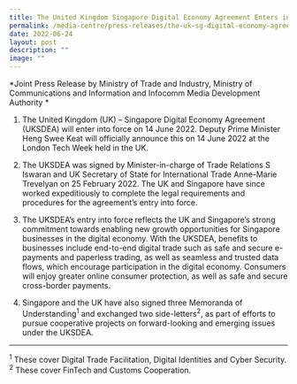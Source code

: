 ```yaml
---
title: The United Kingdom Singapore Digital Economy Agreement Enters into Force
permalink: /media-centre/press-releases/the-uk-sg-digital-economy-agreement-enters-into-force/
date: 2022-06-24
layout: post
description: ""
image: ""
---
```

*Joint Press Release by Ministry of Trade and Industry, Ministry of Communications and Information and Infocomm Media Development Authority
*

1. The United Kingdom (UK) – Singapore Digital Economy Agreement (UKSDEA) will enter into force on 14 June 2022. Deputy Prime Minister Heng Swee Keat will officially announce this on 14 June 2022 at the London Tech Week held in the UK.

2. The UKSDEA was signed by Minister-in-charge of Trade Relations S Iswaran and UK Secretary of State for International Trade Anne-Marie Trevelyan on 25 February 2022. The UK and Singapore have since worked expeditiously to complete the legal requirements and procedures for the agreement’s entry into force.

3. The UKSDEA’s entry into force reflects the UK and Singapore’s strong commitment towards enabling new growth opportunities for Singapore businesses in the digital economy. With the UKSDEA, benefits to businesses include end-to-end digital trade such as safe and secure e-payments and paperless trading, as well as seamless and trusted data flows, which encourage participation in the digital economy. Consumers will enjoy greater online consumer protection, as well as safe and secure cross-border payments.

4. Singapore and the UK have also signed three Memoranda of Understanding<sup>1</sup> and exchanged two side-letters<sup>2</sup>, as part of efforts to pursue cooperative projects on forward-looking and emerging issues under the UKSDEA.

--------------------------------------------------------------------------------------------------------------------------
<sup>1</sup> These cover Digital Trade Facilitation, Digital Identities and Cyber Security.
<sup>2</sup> These cover FinTech and Customs Cooperation.